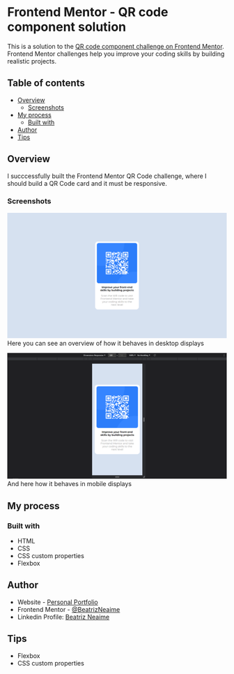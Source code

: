 # Frontend Mentor - QR code component solution

This is a solution to the [QR code component challenge on Frontend Mentor](https://www.frontendmentor.io/challenges/qr-code-component-iux_sIO_H). Frontend Mentor challenges help you improve your coding skills by building realistic projects.

## Table of contents

- [Overview](#overview)
  - [Screenshots](#screenshots)
- [My process](#my-process)
  - [Built with](#built-with)
- [Author](#author)
- [Tips](#tips)

## Overview

I succcessfully built the Frontend Mentor QR Code challenge, where I should build a QR Code card and it must be responsive.

### Screenshots

![](./images/screenshot.png)
Here you can see an overview of how it behaves in desktop displays

![](./images/mobile-screenshot.png)
And here how it behaves in mobile displays

## My process

### Built with

- HTML
- CSS
- CSS custom properties
- Flexbox

## Author

- Website - [Personal Portfolio](beatrizneaime.vercel.app)
- Frontend Mentor - [@BeatrizNeaime](https://www.frontendmentor.io/profile/BeatrizNeaime)
- Linkedin Profile: [Beatriz Neaime](https://www.linkedin.com/in/beatriz-neaime-1564b51b1/)

## Tips

- Flexbox
- CSS custom properties
